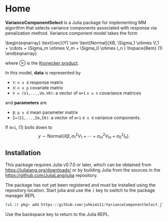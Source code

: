 # Home 

**VarianceComponentSelect** is a Julia package for implementing MM algorithm that selects variance components associated with response via penalization method. Variance component model takes the form 

\begin{eqnarray}
\text{vec}(Y) \sim \text{Normal}(XB, \Sigma_1 \otimes V_1 + \cdots + \Sigma_m \otimes V_m + \Sigma_0 \otimes I_n )  \hspace{8em} (1)
\end{eqnarray}

where $\otimes$ is the [Kronecker product](https://en.wikipedia.org/wiki/Kronecker_product).

In this model, **data** is represented by 

* `Y`: `n x d` response matrix 
* `X`: `n x p` covariate matrix 
* `V = (V1,...,Vm,V0)`: a vector of `m+1` `n x n` covariance matrices

and **parameters** are 

* `β`: `p x d` mean parameter matrix
* `Σ=(Σ1,...,Σm,Σ0)`: a vector of `m+1` `d x d` variance components.

If `d=1`, (1) boils down to 
$$y \sim \text{Normal}(X\beta, \sigma_1^2 V_1 + \cdots + \sigma_m^2 V_m + \sigma_0^2 I_n ).$$

## Installation 

This package requires Julia v0.7.0 or later, which can be obtained from
https://julialang.org/downloads/ or by building Julia from the sources in the
https://github.com/JuliaLang/julia repository.

The package has not yet been registered and must be installed using the repository location.
Start julia and use the `]` key to switch to the package manager REPL

```julia
(v1.1) pkg> add https://github.com/juhkim111/VarianceComponentSelect.jl
```

Use the backspace key to return to the Julia REPL.

